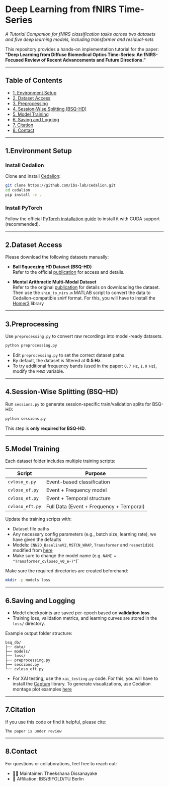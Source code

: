 # Deep Learning from fNIRS Time-Series  
*A Tutorial Companion for fNIRS classification tasks across two datasets and five deep learning models, including transformer and residual-nets*

This repository provides a hands-on implementation tutorial for the paper:  
**"Deep Learning from Diffuse Biomedical Optics Time-Series: An fNIRS-Focused Review of Recent Advancements and Future Directions."**

---

## Table of Contents

- [1. Environment Setup](#1-environment-setup)
- [2. Dataset Access](#2-dataset-access)
- [3. Preprocessing](#3-preprocessing)
- [4. Session-Wise Splitting (BSQ-HD)](#4-session-wise-splitting-bsq-hd)
- [5. Model Training](#5-model-training)
- [6. Saving and Logging](#6-saving-and-logging)
- [7. Citation](#7-citation)
- [8. Contact](#8-contact)

---

## 1.Environment Setup

### Install Cedalion

Clone and install [Cedalion](https://github.com/ibs-lab/cedalion):

```bash
git clone https://github.com/ibs-lab/cedalion.git
cd cedalion
pip install -e .
```

### Install PyTorch

Follow the official [PyTorch installation guide](https://pytorch.org/get-started/locally) to install it with CUDA support (recommended).

---

## 2.Dataset Access

Please download the following datasets manually:

- **Ball Squeezing HD Dataset (BSQ-HD)**  
  Refer to the official [publication](https://www.spiedigitallibrary.org/journals/neurophotonics/volume-10/issue-2/025007/Short-separation-regression-incorporated-diffuse-optical-tomography-image-reconstruction-modeling/10.1117/1.NPh.10.2.025007.full) for access and details.

- **Mental Arithmetic Multi-Modal Dataset**  
  Refer to the original [publication](https://ieeexplore.ieee.org/document/7742400) for details on downloading the dataset. Then use the `shin_to_nirs.m` MATLAB script to convert the data to Cedalion-compatible snirf format. For this, you will have to install the [Homer3](https://github.com/BUNPC/Homer3) library  
---

## 3.Preprocessing

Use `preprocessing.py` to convert raw recordings into model-ready datasets.

```bash
python preprocessing.py
```

- Edit `preprocessing.py` to set the correct dataset paths.
- By default, the dataset is filtered at **0.5 Hz**.
- To try additional frequency bands (used in the paper: `0.7 Hz`, `1.0 Hz`), modify the `FMAX` variable.

---

## 4.Session-Wise Splitting (BSQ-HD)

Run `sessions.py` to generate session-specific train/validation splits for BSQ-HD:

```bash
python sessions.py
```

This step is **only required for BSQ-HD**.

---

## 5.Model Training

Each dataset folder includes multiple training scripts:

| Script             | Purpose                              |
|--------------------|---------------------------------------|
| `cvloso_e.py`      | Event-based classification            |
| `cvloso_ef.py`     | Event + Frequency model               |
| `cvloso_et.py`     | Event + Temporal structure            |
| `cvloso_eft.py`    | Full Data (Event + Frequency + Temporal) |

Update the training scripts with:
- Dataset file paths
- Any necessary config parameters (e.g., batch size, learning rate), we have given the defaults
- Models: `CNN2D_BaselineV2`, `MSTCN_WRAP`, `Transformer` and `resnet1d101` modified from [here](https://github.com/helme/ecg_ptbxl_benchmarking)
- Make sure to change the model name (e.g. `NAME = "Transformer_cvloseo_v0_e-7"`)`

Make sure the required directories are created beforehand:
```bash
mkdir -p models loss
```

---

## 6.Saving and Logging

- Model checkpoints are saved per-epoch based on **validation loss**.
- Training loss, validation metrics, and learning curves are stored in the `loss/` directory.

Example output folder structure:

```
bsq_db/
├── data/
├── models/
├── loss/
├── preprocessing.py
├── sessions.py
└── cvloso_eft.py
```
- For XAI testing, use the `xai_testing.py` code. For this, you will have to install the [Captum](https://captum.ai/api/integrated_gradients.html) library. To generate visualizations, use Cedalion montage plot examples [here](https://doc.ibs.tu-berlin.de/cedalion/doc/dev/examples/plots_visualization/12_plots_example.html)
---

## 7.Citation

If you use this code or find it helpful, please cite:

```
The paper is under review
```

---

## 8.Contact

For questions or collaborations, feel free to reach out:

- 🧑‍💻 Maintainer: Theekshana Dissanayake
- 🏢 Affiliation: IBS/BIFOLD/TU Berlin
